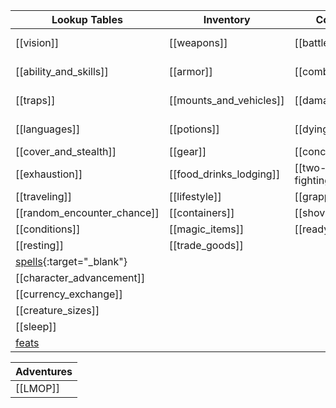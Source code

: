 | Lookup Tables           | Inventory                  | Combat                     | Locations          |Random| GM |
|-------------------------|----------------------------|----------------------------|--------------------|------|----|
|[[vision]]               |[[weapons]]                 |[[battlefield]]             |[[swordcoast]]      |[NPCs](https://donjon.bin.sh/5e/random/#type=npc){:target="_blank"}    |[Dungeon Master Guide](http://10.0.30.2:8083/read/174/pdf){:target="_blank"}| 
|[[ability_and_skills]]   |[[armor]]                   |[[combat_rules]]            |[[tinear]] |[treasure](https://donjon.bin.sh/5e/random/#type=treasure){:target="_blank"}  |[Player Handbook](http://10.0.30.2:8083/read/8/pdf){:target="_blank"}      
|[[traps]]                |[[mounts_and_vehicles]]     |[[damage]]                  |[[Neverwinter]]     |[magic shop](https://donjon.bin.sh/5e/magic/shop.html){:target="_blank"} |[Monster Manual](http://10.0.30.2:8083/read/175/pdf){:target="_blank"}
|[[languages]]            |[[potions]]                 |[[dying]]                   |  |[village](https://watabou.itch.io/village-generator){:target="_blank"}  | [Guide to Everything](http://10.0.30.2:8083/read/172/pdf){:target="_blank"}
|[[cover_and_stealth]]    |[[gear]]                    |[[concentration]]           || [dungeon](https://watabou.itch.io/one-page-dungeon){:target="_blank"}
|[[exhaustion]]           |[[food_drinks_lodging]]     |[[two-weapon-fighting]]    |                       |       | [[players]]
|[[traveling]]            |[[lifestyle]]               |[[grappling]]               |                      |       | [[notes]]
|[[random_encounter_chance]]|[[containers]]            |[[shoving]]                 |                      |       | [[music]]
|[[conditions]]           |[[magic_items]]             |[[readying]]                |                    |[[random_encounters]]|  
|[[resting]]              | [[trade_goods]]            |     |
|[spells](https://colinmarc.com/dndspells/){:target="_blank"}|
|[[character_advancement]]|
|[[currency_exchange]]|
|[[creature_sizes]]|
|[[sleep]]|
|[feats](https://5e.tools/feats.html#artificer%20initiate_tce)|

| Adventures              |
|-------------------------|
|[[LMOP]]

